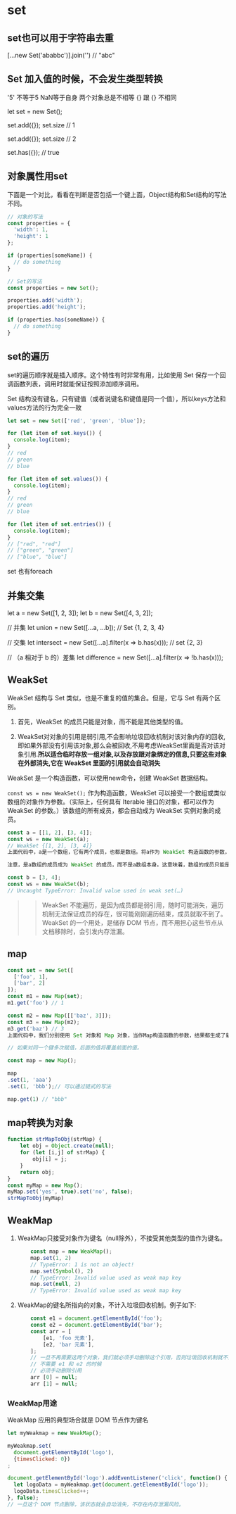 # set

## set也可以用于字符串去重

[...new Set('ababbc')].join('')
// "abc"

## Set 加入值的时候，不会发生类型转换

'5' 不等于5
NaN等于自身
两个对象总是不相等 {} 跟 {} 不相同

let set = new Set();

set.add({});
set.size // 1

set.add({});
set.size // 2

set.has({}); // true

## 对象属性用set

下面是一个对比，看看在判断是否包括一个键上面，Object结构和Set结构的写法不同。

```js
// 对象的写法
const properties = {
  'width': 1,
  'height': 1
};

if (properties[someName]) {
  // do something
}

// Set的写法
const properties = new Set();

properties.add('width');
properties.add('height');

if (properties.has(someName)) {
  // do something
}
```

## set的遍历

set的遍历顺序就是插入顺序。这个特性有时非常有用，比如使用 Set 保存一个回调函数列表，调用时就能保证按照添加顺序调用。

 Set 结构没有键名，只有键值（或者说键名和键值是同一个值），所以keys方法和values方法的行为完全一致

```js
let set = new Set(['red', 'green', 'blue']);

for (let item of set.keys()) {
  console.log(item);
}
// red
// green
// blue

for (let item of set.values()) {
  console.log(item);
}
// red
// green
// blue

for (let item of set.entries()) {
  console.log(item);
}
// ["red", "red"]
// ["green", "green"]
// ["blue", "blue"]
```

set 也有foreach

## 并集交集

let a = new Set([1, 2, 3]);
let b = new Set([4, 3, 2]);

// 并集
let union = new Set([...a, ...b]);
// Set {1, 2, 3, 4}

// 交集
let intersect = new Set([...a].filter(x => b.has(x)));
// set {2, 3}

// （a 相对于 b 的）差集
let difference = new Set([...a].filter(x => !b.has(x)));

## WeakSet

WeakSet 结构与 Set 类似，也是不重复的值的集合。但是，它与 Set 有两个区别。

1. 首先，WeakSet 的成员只能是对象，而不能是其他类型的值。

2. WeakSet对对象的引用是弱引用,不会影响垃圾回收机制对该对象内存的回收,即如果外部没有引用该对象,那么会被回收,不用考虑WeakSet里面是否对该对象引用.**所以适合临时存放一组对象,以及存放跟对象绑定的信息,只要这些对象在外部消失,它在 WeakSet 里面的引用就会自动消失**

WeakSet 是一个构造函数，可以使用new命令，创建 WeakSet 数据结构。

`const ws = new WeakSet();`
作为构造函数，WeakSet 可以接受一个数组或类似数组的对象作为参数。（实际上，任何具有 Iterable 接口的对象，都可以作为 WeakSet 的参数。）该数组的所有成员，都会自动成为 WeakSet 实例对象的成员。

```js
const a = [[1, 2], [3, 4]];
const ws = new WeakSet(a);
// WeakSet {[1, 2], [3, 4]}
上面代码中，a是一个数组，它有两个成员，也都是数组。将a作为 WeakSet 构造函数的参数，a的成员会自动成为 WeakSet 的成员。

注意，是a数组的成员成为 WeakSet 的成员，而不是a数组本身。这意味着，数组的成员只能是对象。

const b = [3, 4];
const ws = new WeakSet(b);
// Uncaught TypeError: Invalid value used in weak set(…)
```

>> WeakSet 不能遍历，是因为成员都是弱引用，随时可能消失，遍历机制无法保证成员的存在，很可能刚刚遍历结束，成员就取不到了。WeakSet 的一个用处，是储存 DOM 节点，而不用担心这些节点从文档移除时，会引发内存泄漏。

## map

```js
const set = new Set([
  ['foo', 1],
  ['bar', 2]
]);
const m1 = new Map(set);
m1.get('foo') // 1

const m2 = new Map([['baz', 3]]);
const m3 = new Map(m2);
m3.get('baz') // 3
上面代码中，我们分别使用 Set 对象和 Map 对象，当作Map构造函数的参数，结果都生成了新的 Map 对象。

// 如果对同一个键多次赋值，后面的值将覆盖前面的值。

const map = new Map();

map
.set(1, 'aaa')
.set(1, 'bbb');// 可以通过链式的写法

map.get(1) // "bbb"
```

## map转换为对象

```js
function strMapToObj(strMap) {
    let obj = Object.create(null);
    for (let [i,j] of strMap) {
        obj[i] = j;
    }
    return obj;
}
const myMap = new Map();
myMap.set('yes', true).set('no', false);
strMapToObj(myMap)
```

## WeakMap

1. WeakMap只接受对象作为键名（null除外），不接受其他类型的值作为键名。

    ```js
        const map = new WeakMap();
        map.set(1, 2)
        // TypeError: 1 is not an object!
        map.set(Symbol(), 2)
        // TypeError: Invalid value used as weak map key
        map.set(null, 2)
        // TypeError: Invalid value used as weak map key
    ```

2. WeakMap的键名所指向的对象，不计入垃圾回收机制。例子如下:

    ```js
        const e1 = document.getElementById('foo');
        const e2 = document.getElementById('bar');
        const arr = [
            [e1, 'foo 元素'],
            [e2, 'bar 元素'],
        ];
        // 一旦不再需要这两个对象，我们就必须手动删除这个引用，否则垃圾回收机制就不会释放e1和e2占用的内存。
        // 不需要 e1 和 e2 的时候
        // 必须手动删除引用
        arr [0] = null;
        arr [1] = null;
    ```

### WeakMap用途

WeakMap 应用的典型场合就是 DOM 节点作为键名

```js
let myWeakmap = new WeakMap();

myWeakmap.set(
  document.getElementById('logo'),
  {timesClicked: 0})
;

document.getElementById('logo').addEventListener('click', function() {
  let logoData = myWeakmap.get(document.getElementById('logo'));
  logoData.timesClicked++;
}, false);
// 一旦这个 DOM 节点删除，该状态就会自动消失，不存在内存泄漏风险。
```